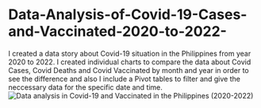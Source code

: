 # Data-Analysis-of-Covid-19-Cases-and-Vaccinated-2020-to-2022-
I created a data story about Covid-19 situation in the Philippines from year 2020 to 2022. I created individual charts to compare the data about Covid Cases, Covid Deaths and Covid Vaccinated by month and year in order to see the difference and also I include a Pivot tables to filter and give the neccessary data for the specific date and time.
![Data analysis in Covid-19 and Vaccinated in the Philippines (2020-2022)](https://user-images.githubusercontent.com/118483157/202987734-e23a0753-d4e1-4e2d-8d58-74dd86b30c9e.png)

